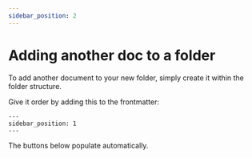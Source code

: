 ```yaml
---
sidebar_position: 2
---
```


# Adding another doc to a folder

To add another document to your new folder, simply create it within the folder structure.

Give it order by adding this to the frontmatter:

    ---
    sidebar_position: 1
    ---

The buttons below populate automatically.